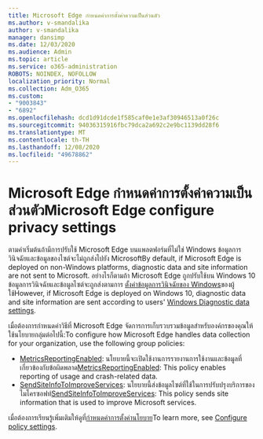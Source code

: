 ```yaml
---
title: Microsoft Edge กำหนดค่าการตั้งค่าความเป็นส่วนตัว
ms.author: v-smandalika
author: v-smandalika
manager: dansimp
ms.date: 12/03/2020
ms.audience: Admin
ms.topic: article
ms.service: o365-administration
ROBOTS: NOINDEX, NOFOLLOW
localization_priority: Normal
ms.collection: Adm_O365
ms.custom:
- "9003843"
- "6892"
ms.openlocfilehash: dcd1d91dcde1f585caf0e1e3af30946513a0f26c
ms.sourcegitcommit: 94036315916fbc79dca2a692c2e9bc1139dd28f6
ms.translationtype: MT
ms.contentlocale: th-TH
ms.lasthandoff: 12/08/2020
ms.locfileid: "49678862"
---
```

# <a name="microsoft-edge-configure-privacy-settings"></a><span data-ttu-id="bc6b1-102">Microsoft Edge กำหนดค่าการตั้งค่าความเป็นส่วนตัว</span><span class="sxs-lookup"><span data-stu-id="bc6b1-102">Microsoft Edge configure privacy settings</span></span>

<span data-ttu-id="bc6b1-103">ตามค่าเริ่มต้นถ้ามีการปรับใช้ Microsoft Edge บนแพลตฟอร์มที่ไม่ใช่ Windows ข้อมูลการวินิจฉัยและข้อมูลของไซต์จะไม่ถูกส่งไปยัง Microsoft</span><span class="sxs-lookup"><span data-stu-id="bc6b1-103">By default, if Microsoft Edge is deployed on non-Windows platforms, diagnostic data and site information are not sent to Microsoft.</span></span> <span data-ttu-id="bc6b1-104">อย่างไรก็ตามถ้า Microsoft Edge ถูกปรับใช้บน Windows 10 ข้อมูลการวินิจฉัยและข้อมูลไซต์จะถูกส่งตามการ [ตั้งค่าข้อมูลการวินิจฉัยของ Windows](https://docs.microsoft.com/windows/privacy/configure-windows-diagnostic-data-in-your-organization)ของผู้ใช้</span><span class="sxs-lookup"><span data-stu-id="bc6b1-104">However, if Microsoft Edge is deployed on Windows 10, diagnostic data and site information are sent according to users' [Windows Diagnostic data settings](https://docs.microsoft.com/windows/privacy/configure-windows-diagnostic-data-in-your-organization).</span></span>

<span data-ttu-id="bc6b1-105">เมื่อต้องการกำหนดค่าวิธีที่ Microsoft Edge จัดการการเก็บรวบรวมข้อมูลสำหรับองค์กรของคุณให้ใช้นโยบายกลุ่มต่อไปนี้:</span><span class="sxs-lookup"><span data-stu-id="bc6b1-105">To configure how Microsoft Edge handles data collection for your organization, use the following group policies:</span></span>
- <span data-ttu-id="bc6b1-106">[MetricsReportingEnabled](https://docs.microsoft.com/DeployEdge/microsoft-edge-policies#metricsreportingenabled): นโยบายนี้จะเปิดใช้งานการรายงานการใช้งานและข้อมูลที่เกี่ยวข้องกับข้อผิดพลาด</span><span class="sxs-lookup"><span data-stu-id="bc6b1-106">[MetricsReportingEnabled](https://docs.microsoft.com/DeployEdge/microsoft-edge-policies#metricsreportingenabled): This policy enables reporting of usage and crash-related data.</span></span>
- <span data-ttu-id="bc6b1-107">[SendSiteInfoToImproveServices](https://docs.microsoft.com/DeployEdge/microsoft-edge-policies#sendsiteinfotoimproveservices): นโยบายนี้ส่งข้อมูลไซต์ที่ใช้ในการปรับปรุงบริการของไมโครซอฟท์</span><span class="sxs-lookup"><span data-stu-id="bc6b1-107">[SendSiteInfoToImproveServices](https://docs.microsoft.com/DeployEdge/microsoft-edge-policies#sendsiteinfotoimproveservices): This policy sends site information that is used to improve Microsoft services.</span></span>

<span data-ttu-id="bc6b1-108">เมื่อต้องการเรียนรู้เพิ่มเติมให้ดูที่[กำหนดค่าการตั้งค่านโยบาย](https://docs.microsoft.com/deployedge/microsoft-edge-enterprise-privacy-settings#configure-policy-settings)</span><span class="sxs-lookup"><span data-stu-id="bc6b1-108">To learn more, see [Configure policy settings](https://docs.microsoft.com/deployedge/microsoft-edge-enterprise-privacy-settings#configure-policy-settings).</span></span>